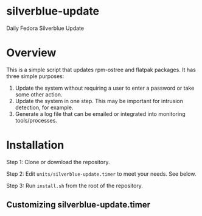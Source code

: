 # silverblue-update
Daily Fedora Silverblue Update

# Overview

This is a simple script that updates rpm-ostree and flatpak packages. It has three simple purposes:

1. Update the system without requiring a user to enter a password or take some other action.
2. Update the system in one step. This may be important for intrusion detection, for example.
3. Generate a log file that can be emailed or integrated into monitoring tools/processes.

# Installation

Step 1: Clone or download the repository.

Step 2: Edit `units/silverblue-update.timer` to meet your needs. See below.

Step 3: Run `install.sh` from the root of the repository.

## Customizing silverblue-update.timer
